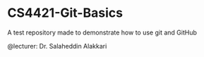 # CS4421-Git-Basics

A test repository made to demonstrate how to use git and GitHub

@lecturer: Dr. Salaheddin Alakkari

